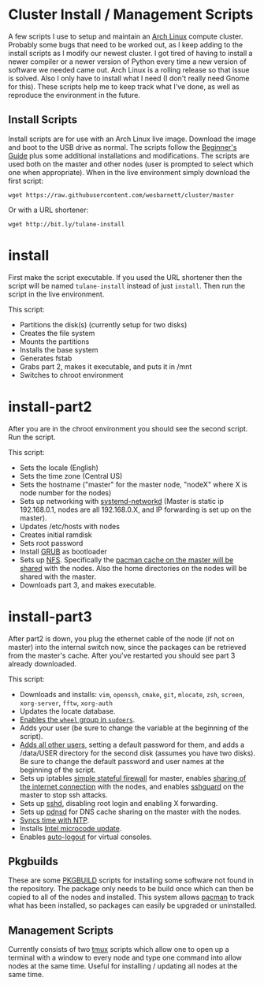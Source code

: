 # Cluster Install / Management Scripts

A few scripts I use to setup and maintain an [Arch
Linux](https://www.archlinux.org/) compute cluster.
Probably some bugs that need to be worked out, as I keep adding to the install
scripts as I modify our newest cluster. I got tired of having to install a newer
compiler or a newer version of Python every time a new version of software we
needed came out. Arch Linux is a rolling release so that issue is solved. Also I
only have to install what I need (I don't really need Gnome for this). These
scripts help me to keep track what I've done, as well as reproduce the
environment in the future.

## Install Scripts

Install scripts are for use with an Arch Linux live image. Download the image
and boot to the USB drive as normal. The scripts follow the [Beginner's
Guide](https://wiki.archlinux.org/index.php/Beginners'_guide)
plus some additional installations and modifications. The scripts are used both
on the master and other nodes (user is prompted to select which one when
appropriate). When in the live environment simply
download the first script:

    wget https://raw.githubusercontent.com/wesbarnett/cluster/master

Or with a URL shortener:

    wget http://bit.ly/tulane-install

# install

First make the script executable. If you used the URL shortener then the script
will be named `tulane-install` instead of just `install`. Then run the script in
the live environment.

This script:

* Partitions the disk(s) (currently setup for two disks)
* Creates the file system
* Mounts the partitions
* Installs the base system
* Generates fstab
* Grabs part 2, makes it executable, and puts it in /mnt
* Switches to chroot environment

# install-part2

After you are in the chroot environment you should see the second script. Run
the script.

This script:

* Sets the locale (English)
* Sets the time zone (Central US)
* Sets the hostname ("master" for the master node, "nodeX" where X is node
  number for the nodes)
* Sets up networking with
  [systemd-networkd](https://wiki.archlinux.org/index.php/Systemd-networkd) (Master is static ip 192.168.0.1,
  nodes are all 192.168.0.X, and IP forwarding is set up on the master).
* Updates /etc/hosts with nodes
* Creates initial ramdisk
* Sets root password
* Install [GRUB](https://wiki.archlinux.org/index.php/GRUB) as bootloader
* Sets up [NFS](https://wiki.archlinux.org/index.php/NFS). Specifically the
  [pacman cache on the master will be
shared](https://wiki.archlinux.org/index.php/Pacman_tips#Network_shared_pacman_cache)
with the nodes. Also the home directories on the nodes will be shared with the
master.
* Downloads part 3, and makes executable.

# install-part3

After part2 is down, you plug the ethernet cable of the node (if not on master)
into the internal switch now, since the packages can be retrieved from the
master's cache. After you've restarted you should see part 3 already downloaded.

This script:

* Downloads and installs: `vim`, `openssh`, `cmake`, `git`, `mlocate`, `zsh`, `screen`,
  `xorg-server`, `fftw`, `xorg-auth`
* Updates the locate database.
* [Enables the `wheel` group in
  `sudoers`](https://wiki.archlinux.org/index.php/Sudo).
* Adds your user (be sure to change the variable at the beginning of the
  script).
* [Adds all other
  users](https://wiki.archlinux.org/index.php/Users_and_groups#Example_adding_a_user),
setting a default password for them, and adds a /data/USER directory for the
second disk (assumes you have two disks). Be sure
to change the default password and user names at the beginning of the script.
* Sets up iptables [simple stateful
  firewall](https://wiki.archlinux.org/index.php/Simple_stateful_firewall) for master, enables [sharing of the
  internet connection](https://wiki.archlinux.org/index.php/Internet_sharing) with the nodes, and enables [sshguard](https://wiki.archlinux.org/index.php/Sshguard) on the master to stop ssh attacks.
* Sets up [sshd](https://wiki.archlinux.org/index.php/Secure_Shell), disabling
  root login and enabling X forwarding.
* Sets up [pdnsd](https://wiki.archlinux.org/index.php/Pdnsd) for DNS cache
  sharing on the master with the nodes.
* [Syncs time with
  NTP](https://wiki.archlinux.org/index.php/Time#Time_synchronization).
* Installs [Intel microcode
  update](https://wiki.archlinux.org/index.php/Microcode).
* Enables
  [auto-logout](https://wiki.archlinux.org/index.php/Security#Automatic_logout) for virtual consoles.

## Pkgbuilds

These are some [PKGBUILD](https://wiki.archlinux.org/index.php/PKGBUILD) scripts
for installing some software not found in the repository. The package only needs
to be build once which can then be copied to
all of the nodes and installed. This system allows
[pacman](https://wiki.archlinux.org/index.php/Pacman) to track what has been
installed, so packages can easily be upgraded or uninstalled.

## Management Scripts

Currently consists of two [tmux](https://wiki.archlinux.org/index.php/Tmux)
scripts which allow one to open up a terminal with a window to every node and
type one command into allow nodes at the same
time. Useful for installing / updating all nodes at the same time.
